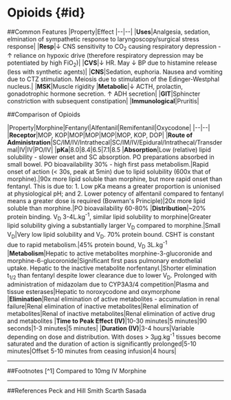 # Opioids {#id}

##Common Features
|Property|Effect
|--|--|
|**Uses**|Analgesia, sedation, elmination of sympathetic response to laryngoscopy/surgical stress response|
|**Resp**|↓ CNS sensitivity to CO<sub>2</sub> causing respiratory depression - ↑ reliance on hypoxic drive (therefore respiratory depression may be potentiated by high FiO<sub>2</sub>)|
|**CVS**|↓ HR. May ↓ BP due to histamine release (less with synthetic agents)|
|**CNS**|Sedation, euphoria. Nausea and vomiting due to CTZ stimulation. Meiosis due to stimulation of the Edinger-Westphal nucleus.|
|**MSK**|Muscle rigidity
|**Metabolic**|↓ ACTH, prolactin, gonadotrophic hormone secretion. ↑ ADH secretion|
|**GIT**|Sphincter constriction with subsequent constipation|
|**Immunological**|Pruritis|

##Comparison of Opioids

|Property|Morphine|Fentanyl|Alfentanil|Remifentanil|Oxycodone|
|--|--|
|**Receptor**|MOP, KOP|MOP|MOP|MOP|MOP, KOP, DOP|
|**Route of Administration**|SC/IM/IV/Intrathecal|SC/IM/IV/Epidural/Intrathecal/Transdermal|IV|IV|PO/IV|
|**pKa**|8.0|8.4|6.5|7.1|8.5
|**Absorption**|Low (relative) lipid solubility - slower onset and SC absorption. PO preparations absorbed in small bowel. PO bioavailability 30% - high first pass metabolism.|Rapid onset of action (< 30s, peak at 5min) due to lipid solubility (600x that of morphine).|90x more lipid soluble than morphine, but more rapid onset than fentanyl. This is due to: 1. Low pKa means a greater proportion is unionised at physiological pH; and 2. Lower potency of alfentanil compared to fentanyl means a greater dose is required (Bowman's Principle)|20x more lipid soluble than morphine.|PO bioavailability 60-80%
|**Distribution**|~20% protein binding. V<sub>D</sub> 3-4L.kg<sup>-1</sup>, similar lipid solubility to morphine|Greater lipid solubility giving a substantially larger V<sub>D</sub> compared to morphine.|Small V<sub>D</sub>|Very low lipid solubility and V<sub>D</sub>. 70% protein bound. CSHT is constant due to rapid metabolism.|45% protein bound, V<sub>D</sub> 3L.kg<sup>-1</sup>
|**Metabolism**|Hepatic to active metabolites morphine-3-glucoronide and morphine-6-glucoronide|Significant first pass pulmonary endothelial uptake. Hepatic to the inactive metabolite norfentanyl.|Shorter elimination t<sub>1/2</sub> than fentanyl despite lower clearance due to lower V<sub>D</sub>. Prolonged with administration of midazolam due to CYP3A3/4 competition|Plasma and tissue esterases|Hepatic to noroxycodone and oxymorphone
|**Elimination**|Renal elimination of active metabolites - accumulation in renal failure|Renal elimination of inactive metabolites|Renal elimination of metabolites|Renal of inactive metabolites|Renal elimination of active drug and metabolites
|**Time to Peak Effect (IV)**|10-30 minutes|5 minutes|90 seconds|1-3 minutes|5 minutes|
|**Duration (IV)**|3-4 hours|Variable depending on dose and distribution. With doses > 3μg.kg<sup>-1</sup> tissues become saturated and the duration of action is significantly prolonged|5-10 minutes|Offset 5-10 minutes from ceasing infusion|4 hours|


---
##Footnotes
[^1] Compared to 10mg IV Morphine

---
##References
Peck and Hill
Smith Scarth Sasada
